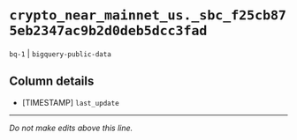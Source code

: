 # `crypto_near_mainnet_us._sbc_f25cb875eb2347ac9b2d0deb5dcc3fad`
`bq-1` | `bigquery-public-data`

## Column details
* [TIMESTAMP] `last_update`

-------------------------------------------------------------------------------
*Do not make edits above this line.*
